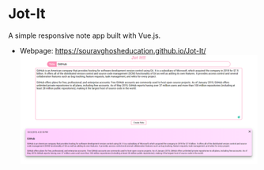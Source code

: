# Jot-It
A simple responsive note app built with Vue.js.
- Webpage: https://souravghosheducation.github.io/Jot-It/
![Image of Preview](https://github.com/Souravghosheducation/Jot-It/blob/master/preview.png)

